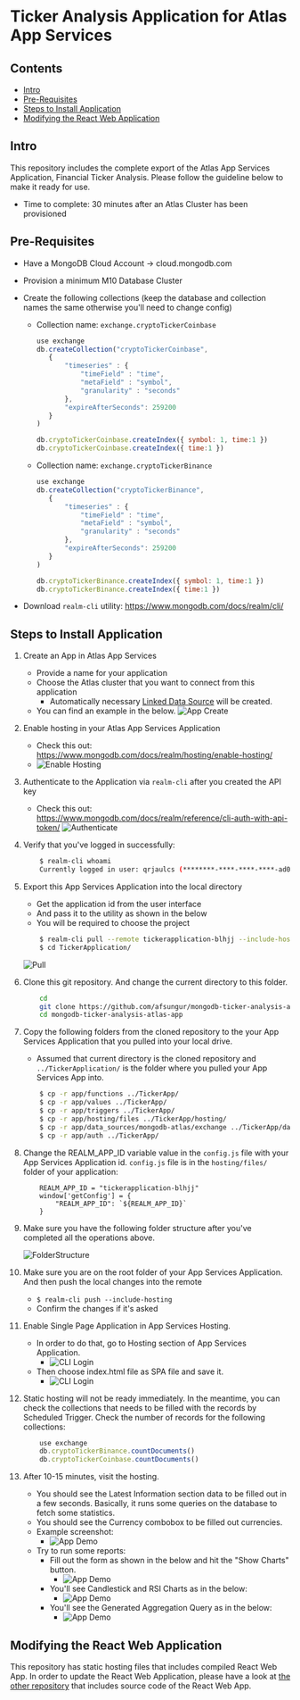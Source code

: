 
# Ticker Analysis Application for Atlas App Services

## Contents

- [Intro](https://github.com/afsungur/mongodb-ticker-analysis-atlas-app#intro)
- [Pre-Requisites](https://github.com/afsungur/mongodb-ticker-analysis-atlas-app#pre-requisites)
- [Steps to Install Application](https://github.com/afsungur/mongodb-ticker-analysis-atlas-app#steps-to-install-application)
- [Modifying the React Web Application](https://github.com/afsungur/mongodb-ticker-analysis-atlas-app#modifying-react-web-application)

## Intro

This repository includes the complete export of the Atlas App Services Application, Financial Ticker Analysis. Please follow the guideline below to make it ready for use. 

- Time to complete: 30 minutes after an Atlas Cluster has been provisioned

## Pre-Requisites

 - Have a MongoDB Cloud Account -> cloud.mongodb.com
 - Provision a minimum M10 Database Cluster
 - Create the following collections (keep the database and collection names the same otherwise you'll need to change config)
	 - Collection name: `exchange.cryptoTickerCoinbase`
		 ```javascript
		use exchange
		db.createCollection("cryptoTickerCoinbase",
			{
				"timeseries" : {
					"timeField" : "time",
					"metaField" : "symbol",
					"granularity" : "seconds"
				},
				"expireAfterSeconds": 259200 
			}
		)

		db.cryptoTickerCoinbase.createIndex({ symbol: 1, time:1 })
		db.cryptoTickerCoinbase.createIndex({ time:1 })
		 ```

	 - Collection name: `exchange.cryptoTickerBinance`
		 ```javascript
		use exchange
		db.createCollection("cryptoTickerBinance",
			{
				"timeseries" : {
					"timeField" : "time",
					"metaField" : "symbol",
					"granularity" : "seconds"
				},
				"expireAfterSeconds": 259200 
			}
		)

		db.cryptoTickerBinance.createIndex({ symbol: 1, time:1 })
		db.cryptoTickerBinance.createIndex({ time:1 })
		 ```


- Download `realm-cli` utility: https://www.mongodb.com/docs/realm/cli/ 

## Steps to Install Application

 1. Create an App in Atlas App Services
	- Provide a name for your application
	- Choose the Atlas cluster that you want to connect from this application
		- Automatically necessary [Linked Data Source](https://www.mongodb.com/docs/realm/mongodb/link-a-data-source/#:~:text=To%20connect%20to%20a%20data,an%20import/export%20configuration%20directory.) will be created.
	- You can find an example in the below.
		![App Create](pics/CreateARealmApplication.png)


2. Enable hosting in your Atlas App Services Application
	- Check this out: https://www.mongodb.com/docs/realm/hosting/enable-hosting/ 
	- ![Enable Hosting](pics/HostingEnabled.png)

3. Authenticate to the Application via `realm-cli` after you created the API key
	- Check this out: https://www.mongodb.com/docs/realm/reference/cli-auth-with-api-token/
	![Authenticate](pics/RealmCliLogin.jpg)
 	
4. Verify that you've logged in successfully:
	```bash
		$ realm-cli whoami
		Currently logged in user: qrjaulcs (********-****-****-****-ad082b5d4380)
	```

5. Export this App Services Application into the local directory
	- Get the application id from the user interface
	- And pass it to the utility as shown in the below
	- You will be required to choose the project
	```bash
		$ realm-cli pull --remote tickerapplication-blhjj --include-hosting
		$ cd TickerApplication/
	```
	![Pull](pics/RealmCliPull.png)

	

6. Clone this git repository. And change the current directory to this folder.
	```bash
		cd
		git clone https://github.com/afsungur/mongodb-ticker-analysis-atlas-app.git
		cd mongodb-ticker-analysis-atlas-app
	```
7. Copy the following folders from the cloned repository to the your App Services Application that you pulled into your local drive.
	- Assumed that current directory is the cloned repository and ```../TickerApplication/``` is the folder where you pulled your App Services App into.

	```bash
		$ cp -r app/functions ../TickerApp/
		$ cp -r app/values ../TickerApp/
		$ cp -r app/triggers ../TickerApp/
		$ cp -r app/hosting/files ../TickerApp/hosting/
		$ cp -r app/data_sources/mongodb-atlas/exchange ../TickerApp/data_sources/mongodb-atlas/
		$ cp -r app/auth ../TickerApp/
	```

9. Change the REALM_APP_ID variable value in the ```config.js``` file with your App Services Application id. ```config.js``` file is in the ```hosting/files/``` folder of your application:

	```
		REALM_APP_ID = "tickerapplication-blhjj"
		window['getConfig'] = {
		    "REALM_APP_ID": `${REALM_APP_ID}`
		}
	```

10. Make sure you have the following folder structure after you've completed all the operations above.

	![FolderStructure](pics/FolderStructure.jpg)



11. Make sure you are on the root folder of your App Services Application. And then push the local changes into the remote
	- ```$ realm-cli push --include-hosting ```
	- Confirm the changes if it's asked


12. Enable Single Page Application in App Services Hosting. 
	- In order to do that, go to Hosting section of App Services Application. 
		- ![CLI Login](pics/Hosting.png)
	- Then choose index.html file as SPA file and save it.
		- ![CLI Login](pics/ChooseSPAEntrypoint.png)


12. Static hosting will not be ready immediately. In the meantime, you can check the collections that needs to be filled with the records by Scheduled Trigger. Check the number of records for the following collections:
	
	```javascript
		use exchange
		db.cryptoTickerBinance.countDocuments()
		db.cryptoTickerCoinbase.countDocuments()

	```

13. After 10-15 minutes, visit the hosting.
	- You should see the Latest Information section data to be filled out in a few seconds. Basically, it runs some queries on the database to fetch some statistics.
	- You should see the Currency combobox to be filled out currencies.
	- Example screenshot:
		- ![App Demo](pics/App01.png)
	- Try to run some reports:
		- Fill out the form as shown in the below and hit the "Show Charts" button.
			- ![App Demo](pics/App02.png)
		- You'll see Candlestick and RSI Charts as in the below:
			- ![App Demo](pics/App03.png)
		- You'll see the Generated Aggregation Query as in the below:
			- ![App Demo](pics/App04.png)


## Modifying the React Web Application

This repository has static hosting files that includes compiled React Web App. In order to update the React Web Application, please have a look at [the other repository](https://github.com/afsungur/mongodb-ticker-analysis-react-app) that includes source code of the React Web App.
